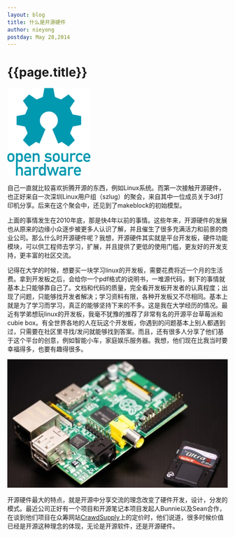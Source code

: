```yaml
---
layout: blog
title: 什么是开源硬件
author: nieyong
postday: May 28,2014
---
```

# {{page.title}}

![](/assets/img/open-hardware-1.png)

自己一直就比较喜欢折腾开源的东西，例如Linux系统。而第一次接触开源硬件，也正好来自一次深圳Linux用户组（szlug）的聚会，来自其中一位成员关于3d打印机分享。后来在这个聚会中，还见到了makeblock的初始模型。

上面的事情发生在2010年底，那是快4年以前的事情。这些年来，开源硬件的发展也从原来的边缘小众逐步被更多人认识了解，并且催生了很多充满活力和前景的商业公司。那么什么时开源硬件呢？我想，开源硬件其实就是平台开发板，硬件功能模块，可以供工程师去学习，扩展，并且提供了更低的使用门槛，更友好的开发支持，更丰富的社区交流。

记得在大学的时候，想要买一块学习linux的开发板，需要花费将近一个月的生活费。拿到开发板之后，会给你一个pdf格式的说明书，一堆源代码，剩下的事情就基本上只能够靠自己了。文档和代码的质量，完全看开发板开发者的认真程度；出现了问题，只能够找开发者解决；学习资料有限，各种开发板又不尽相同。基本上就是为了学习而学习，真正的能够坚持下来的不多。这是我在大学经历的情况。最近有学弟想玩linux的开发板，我毫不犹豫的推荐了非常有名的开源平台草莓派和cubie box。有全世界各地的人在玩这个开发板，你遇到的问题基本上别人都遇到过，只需要在社区里寻找/发问就能够找到答案。而且，还有很多人分享了他们基于这个平台的创意，例如智能小车，家庭娱乐服务器。我想，他们现在比我当时要幸福得多，也要有趣得很多。

![](/assets/img/raspberry-pi.jpg)

开源硬件最大的特点，就是开源中分享交流的理念改变了硬件开发，设计，分发的模式。最近公司正好有一个项目和开源笔记本项目发起人Bunnie以及Sean合作，在谈到他们项目在众筹网站[CrawdSupply](https://www.crowdsupply.com/kosagi/novena-open-laptop)上的定价时，他们说道，很多时候价值已经是开源这种理念的体现，无论是开源软件，还是开源硬件。


